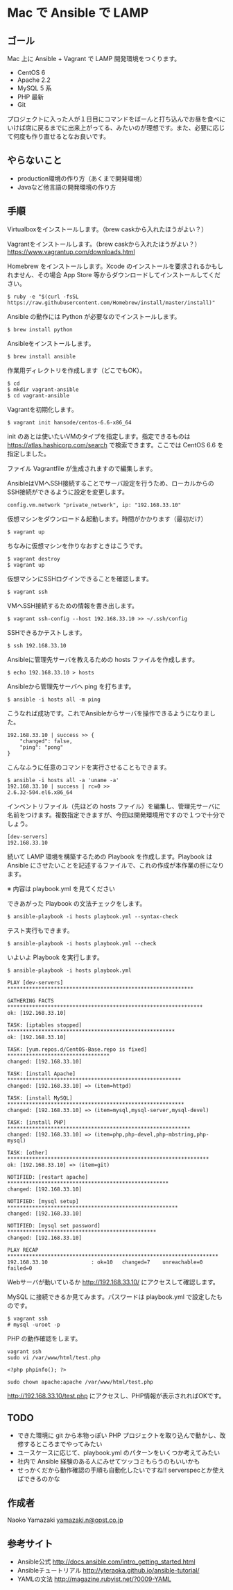 # Mac で Ansible で LAMP

## ゴール
Mac 上に Ansible + Vagrant で LAMP 開発環境をつくります。

- CentOS 6
- Apache 2.2
- MySQL 5 系
- PHP 最新
- Git

プロジェクトに入った人が１日目にコマンドをばーんと打ち込んでお昼を食べにいけば席に戻るまでに出来上がってる、みたいのが理想です。また、必要に応じて何度も作り直せるとなお良いです。

## やらないこと
- production環境の作り方（あくまで開発環境）
- Javaなど他言語の開発環境の作り方

## 手順
Virtualboxをインストールします。（brew caskから入れたほうがよい？）

Vagrantをインストールします。（brew caskから入れたほうがよい？）
https://www.vagrantup.com/downloads.html

Homebrew をインストールします。Xcode のインストールを要求されるかもしれません、その場合 App Store 等からダウンロードしてインストールしてください。
```
$ ruby -e "$(curl -fsSL https://raw.githubusercontent.com/Homebrew/install/master/install)"
```
Ansible の動作には Python が必要なのでインストールします。
```
$ brew install python
```
Ansibleをインストールします。
```
$ brew install ansible
```
作業用ディレクトリを作成します（どこでもOK）。
```
$ cd
$ mkdir vagrant-ansible
$ cd vagrant-ansible
```
Vagrantを初期化します。
```
$ vagrant init hansode/centos-6.6-x86_64
```
init のあとは使いたいVMのタイプを指定します。指定できるものは https://atlas.hashicorp.com/search で検索できます。ここでは CentOS 6.6 を指定しました。

ファイル Vagrantfile が生成されますので編集します。

AnsibleはVMへSSH接続することでサーバ設定を行うため、ローカルからのSSH接続ができるように設定を変更します。
```
config.vm.network "private_network", ip: "192.168.33.10"
```
仮想マシンをダウンロード＆起動します。時間がかかります（最初だけ）
```
$ vagrant up
```
ちなみに仮想マシンを作りなおすときはこうです。
```
$ vagrant destroy
$ vagrant up
```
仮想マシンにSSHログインできることを確認します。
```
$ vagrant ssh
```
VMへSSH接続するための情報を書き出します。
```
$ vagrant ssh-config --host 192.168.33.10 >> ~/.ssh/config
```
SSHできるかテストします。
```
$ ssh 192.168.33.10
```
Ansibleに管理先サーバを教えるための hosts ファイルを作成します。
```
$ echo 192.168.33.10 > hosts
```
Ansibleから管理先サーバへ ping を打ちます。
```
$ ansible -i hosts all -m ping
```
こうなれば成功です。これでAnsibleからサーバを操作できるようになりました。
```
192.168.33.10 | success >> {
    "changed": false, 
    "ping": "pong"
}
```
こんなふうに任意のコマンドを実行させることもできます。
```
$ ansible -i hosts all -a 'uname -a'
192.168.33.10 | success | rc=0 >>
2.6.32-504.el6.x86_64
```
インベントリファイル（先ほどの hosts ファイル）を編集し、管理先サーバに名前をつけます。複数指定できますが、今回は開発環境用ですので１つで十分でしょう。
```
[dev-servers]
192.168.33.10
```
続いて LAMP 環境を構築するための Playbook を作成します。Playbook は Ansible にさせたいことを記述するファイルで、これの作成が本作業の肝になります。

※ 内容は playbook.yml を見てください

できあがった Playbook の文法チェックをします。
```
$ ansible-playbook -i hosts playbook.yml --syntax-check
```
テスト実行もできます。
```
$ ansible-playbook -i hosts playbook.yml --check
```
いよいよ Playbook を実行します。
```
$ ansible-playbook -i hosts playbook.yml
```
```
PLAY [dev-servers] ************************************************************

GATHERING FACTS ***************************************************************
ok: [192.168.33.10]

TASK: [iptables stopped] ******************************************************
ok: [192.168.33.10]

TASK: [yum.repos.d/CentOS-Base.repo is fixed] *********************************
changed: [192.168.33.10]

TASK: [install Apache] ********************************************************
changed: [192.168.33.10] => (item=httpd)

TASK: [install MySQL] *********************************************************
changed: [192.168.33.10] => (item=mysql,mysql-server,mysql-devel)

TASK: [install PHP] ***********************************************************
changed: [192.168.33.10] => (item=php,php-devel,php-mbstring,php-mysql)

TASK: [other] *****************************************************************
ok: [192.168.33.10] => (item=git)

NOTIFIED: [restart apache] ****************************************************
changed: [192.168.33.10]

NOTIFIED: [mysql setup] *******************************************************
changed: [192.168.33.10]

NOTIFIED: [mysql set password] ************************************************
changed: [192.168.33.10]

PLAY RECAP ********************************************************************
192.168.33.10              : ok=10   changed=7    unreachable=0    failed=0
```

Webサーバが動いているか http://192.168.33.10/ にアクセスして確認します。

MySQL に接続できるか見てみます。パスワードは playbook.yml で設定したものです。
```
$ vagrant ssh
# mysql -uroot -p
```

PHP の動作確認をします。
```
vagrant ssh
sudo vi /var/www/html/test.php
```
```
<?php phpinfo(); ?>
```
```
sudo chown apache:apache /var/www/html/test.php
```
http://192.168.33.10/test.php にアクセスし、PHP情報が表示されればOKです。

## TODO
- できた環境に git から本物っぽい PHP プロジェクトを取り込んで動かし、改修するところまでやってみたい
- ユースケースに応じて、playbook.yml のパターンをいくつか考えてみたい
- 社内で Ansible 経験のある人にみせてツッコミもらうのもいいかも
- せっかくだから動作確認の手順も自動化したいですね!! serverspecとか使えばできるのかな

## 作成者
Naoko Yamazaki <yamazaki.n@opst.co.jp>

## 参考サイト
- Ansible公式 http://docs.ansible.com/intro_getting_started.html
- Ansibleチュートリアル http://yteraoka.github.io/ansible-tutorial/
- YAMLの文法 http://magazine.rubyist.net/?0009-YAML
